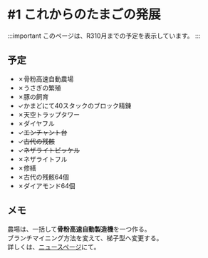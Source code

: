 # #1 これからのたまごの発展

:::important
このページは、R310月までの予定を表示しています。
:::

## 予定
 - ✗骨粉高速自動農場
 - ✗うさぎの繁殖
 - ✗豚の飼育
 - ✓かまどにて40スタックのブロック精錬
 - ✗天空トラップタワー
 - ✗ダイヤフル
 - ✓~~エンチャント台~~
 - ✓~~古代の残骸~~
 - ✓~~ネザライトピッケル~~
 - ✗ネザライトフル
 - ✗修繕
 - ✗古代の残骸64個
 - ✗ダイアモンド64個

## メモ
農場は、一括して**骨粉高速自動製造機**を一つ作る。  
ブランチマイニング方法を変えて、梯子型へ変更する。  
詳しくは、[ニュースページ](/news/tamagoes/change-to-branchmining)にて。
